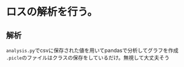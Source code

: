 # ロスの解析を行う。  
## 解析  
`analysis.py`でcsvに保存された値を用いてpandasで分析してグラフを作成  
`.picle`のファイルはクラスの保存をしているだけ。無視して大丈夫そう
